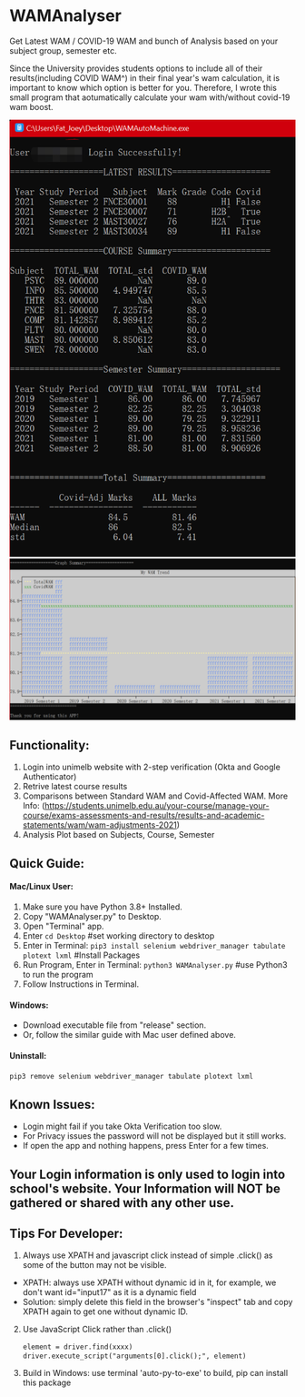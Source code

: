 # WAMAnalyser
Get Latest WAM / COVID-19 WAM and bunch of Analysis based on your subject group, semester etc.

Since the University provides students options to include all of their results(including COVID WAM^) in their final year's wam calculation, it is important to know which option is better for you.
Therefore, I wrote this small program that aotumatically calculate your wam with/without covid-19 wam boost.

![plot](./pics/pc1.webp)
![plot](./pics/pc2.webp)

## Functionality:
1. Login into unimelb website with 2-step verification (Okta and Google Authenticator)
1. Retrive latest course results
2. Comparisons between Standard WAM and Covid-Affected WAM.  More Info: (https://students.unimelb.edu.au/your-course/manage-your-course/exams-assessments-and-results/results-and-academic-statements/wam/wam-adjustments-2021)
3. Analysis Plot based on Subjects, Course, Semester

## Quick Guide:

#### Mac/Linux User:
1. Make sure you have Python 3.8+ Installed.
2. Copy "WAMAnalyser.py" to Desktop.
3. Open "Terminal" app.
4. Enter ```cd Desktop```  #set working directory to desktop 
5. Enter in Terminal: ```pip3 install selenium webdriver_manager tabulate plotext lxml```  #Install Packages
6. Run Program, Enter in Terminal: ```python3 WAMAnalyser.py```  #use Python3 to run the program
7. Follow Instructions in Terminal.

#### Windows:
- Download executable file from "release" section.
- Or, follow the similar guide with Mac user defined above.

#### Uninstall:
```pip3 remove selenium webdriver_manager tabulate plotext lxml```

## Known Issues:
- Login might fail if you take Okta Verification too slow.
- For Privacy issues the password will not be displayed but it still works.
- If open the app and nothing happens, press Enter for a few times.


## Your Login information is only used to login into school's website. Your Information will NOT be gathered or shared with any other use.



## Tips For Developer: 
1. Always use XPATH and javascript click instead of simple .click() as some of the button may not be visible.
- XPATH: always use XPATH without dynamic id in it, for example, we don't want id="input17" as it is a dynamic field
- Solution: simply delete this field in the browser's "inspect" tab and copy XPATH again to get one without dynamic ID.
2. Use JavaScript Click rather than .click()
    ```
    element = driver.find(xxxx) 
    driver.execute_script("arguments[0].click();", element)
    ```
3. Build in Windows: use terminal 'auto-py-to-exe' to build, pip can install this package